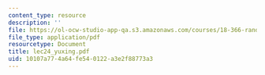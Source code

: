 ```yaml
---
content_type: resource
description: ''
file: https://ol-ocw-studio-app-qa.s3.amazonaws.com/courses/18-366-random-walks-and-diffusion-fall-2006/10107a774a64fe540122a3e2f88773a3_lec24_yuxing.pdf
file_type: application/pdf
resourcetype: Document
title: lec24_yuxing.pdf
uid: 10107a77-4a64-fe54-0122-a3e2f88773a3
---
```

